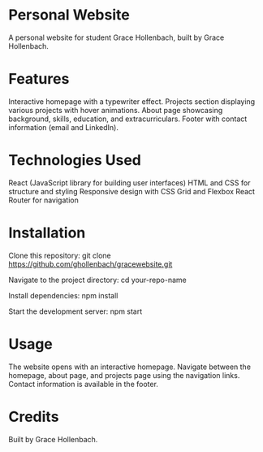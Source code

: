 # Personal Website
A personal website for student Grace Hollenbach, built by Grace Hollenbach.

# Features
Interactive homepage with a typewriter effect.
Projects section displaying various projects with hover animations.
About page showcasing background, skills, education, and extracurriculars.
Footer with contact information (email and LinkedIn).

# Technologies Used
React (JavaScript library for building user interfaces)
HTML and CSS for structure and styling
Responsive design with CSS Grid and Flexbox
React Router for navigation

# Installation
Clone this repository:
git clone https://github.com/ghollenbach/gracewebsite.git

Navigate to the project directory:
cd your-repo-name

Install dependencies:
npm install

Start the development server:
npm start

# Usage
The website opens with an interactive homepage.
Navigate between the homepage, about page, and projects page using the navigation links.
Contact information is available in the footer.

# Credits
Built by Grace Hollenbach.
